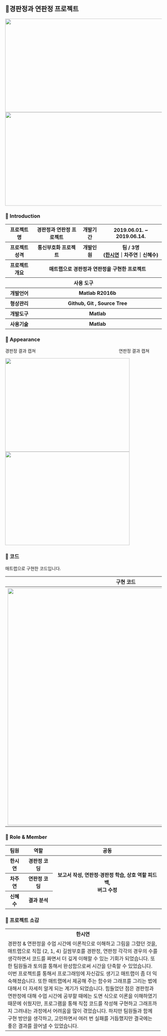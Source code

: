 ## :gem:경판정과 연판정 프로젝트

<center><img src="https://user-images.githubusercontent.com/66079830/91678258-0cb8cb80-eb80-11ea-9498-8564dd68de0c.png" width="700px" height="300px"></center>
<img src = "https://user-images.githubusercontent.com/66079830/90982801-b1497500-e5a4-11ea-8d4a-929c22438f46.png" width="700px" height = "300px"> 

### 👋 Introduction
<table>
    <tr>
        <th>프로젝트 명 </th>
        <th>경판정과 연판정 프로젝트</th>
        <th>개발기간</th>
        <th>2019.06.01. ~ 2019.06.14.</th>
    </tr>
    <tr>
        <th>프로젝트 성격</th>
        <th>통신부호화 프로젝트</th>
        <th>개발인원</th>
        <th>팀 / 3명<br>
            (<a href="https://github.com/ithansiyeon" target="_blank">한시연</a>｜차주연｜신혜수)
        </th>
    </tr>
    <tr>
        <th>프로젝트 개요</th>
        <th colspan="3">매트랩으로 경판정과 연판정을 구현한 프로젝트</th>
    </tr>
    <tr>
        <th colspan="5">사용 도구</th>
    </tr>
    <tr>
        <th>개발언어</th>
        <th colspan="3">Matlab R2016b</th>
    </tr>
    <tr>
        <th>형상관리</th>
        <th colspan="3">Github, Git , Source Tree</th>
    </tr>
    <tr>
        <th>개발도구</th>
        <th colspan="3">Matlab</th>
    </tr>
    <tr>
        <th>사용기술</th>
        <th colspan="3">Matlab </th>
    </tr>
</table>

###  📼 Appearance
경판정 결과 캡쳐&nbsp;&nbsp;&nbsp;&nbsp;&nbsp;&nbsp;&nbsp;&nbsp;&nbsp;&nbsp;&nbsp;&nbsp;&nbsp;&nbsp;&nbsp;&nbsp;&nbsp;&nbsp;&nbsp;&nbsp;&nbsp;&nbsp;&nbsp;&nbsp;&nbsp;&nbsp;&nbsp;&nbsp;&nbsp;&nbsp;&nbsp;&nbsp;&nbsp;&nbsp;&nbsp;&nbsp;&nbsp;&nbsp;&nbsp;&nbsp;&nbsp;&nbsp;&nbsp;&nbsp;&nbsp;&nbsp;&nbsp;&nbsp;&nbsp;&nbsp;&nbsp;&nbsp;&nbsp;&nbsp;&nbsp;&nbsp;&nbsp;&nbsp;&nbsp;&nbsp;&nbsp;&nbsp;&nbsp;&nbsp;&nbsp;&nbsp;&nbsp; 연판정 결과 캡쳐

<img src="https://user-images.githubusercontent.com/66079830/90981801-046bf980-e59e-11ea-912b-db6d6fa96236.png" width="400px" height="300px"><img src="https://user-images.githubusercontent.com/66079830/90981817-19e12380-e59e-11ea-99b2-7568c7b948f8.png" width="400px" height="300px">



### :key: 코드
매트랩으로 구현한 코드입니다.

<table>
    <tr>
        <th colspan="4">구현 코드</th>
    </tr>
    <tr>
        <th colspan="4"><img width="760"
                src="https://user-images.githubusercontent.com/66079830/90981993-49446000-e59f-11ea-9035-cee95141ca0f.gif">
        </th>
    </tr>
</table>

### 📑 Role & Member
<table>
    <tr>
        <th>팀원</th>
        <th>역할</th>
        <th>공동</th>
    </tr>
    <tr>
        <th>한시연</th>
        <th>경판정 코딩</th>
        <th rowspan="3">보고서 작성, 연판정·경판정 학습, 상호 역할 피드백, <br>버그 수정</th>
    </tr>
    <tr>
        <th>차주연</th>
        <th>연판정 코딩</th>
    </tr>
    <tr>
        <th>신혜수</th>
        <th>결과 분석</th>
    </tr>
</table>


### :mega: 프로젝트 소감

<table style="width:500px;">
    <tr>
        <th>한시연</th>
    </tr>
    <tr>
        <td>
           경판정 & 연판정을 수업 시간에 이론적으로 이해하고 그림을 그렸던 것을, 매트랩으로 직접 (2, 1, 4) 길쌈부호를 경판정, 연판정 각각의 경우의 수를 생각하면서 코드를 짜면서 더 깊게 이해할 수 있는 기회가 되었습니다. 또한 팀원들과 토의를 통해서 완성함으로써 시간을 단축할 수 있었습니다. 이번 프로젝트를 통해서 프로그래밍에 자신감도 생기고 매트랩이 좀 더 익숙해졌습니다. 또한 매트랩에서 제공해 주는 함수와 그래프를 그리는 법에 대해서 더 자세히 알게 되는 계기가 되었습니다. 
힘들었던 점은 경판정과 연판정에 대해 수업 시간에 공부할 때에는 도면 식으로 이론을 이해하였기 때문에 쉬웠지만, 프로그램을 통해 직접 코드를 작성해 구현하고 그래프까지 그려내는 과정에서 어려움을 많이 겪었습니다. 하지만 팀원들과 함께 구현 방안을 생각하고, 고민하면서 여러 번 실패를 거듭했지만 결국에는 좋은 결과를 끌어낼 수 있었습니다.
        </td>
    </tr>
</table>


            
